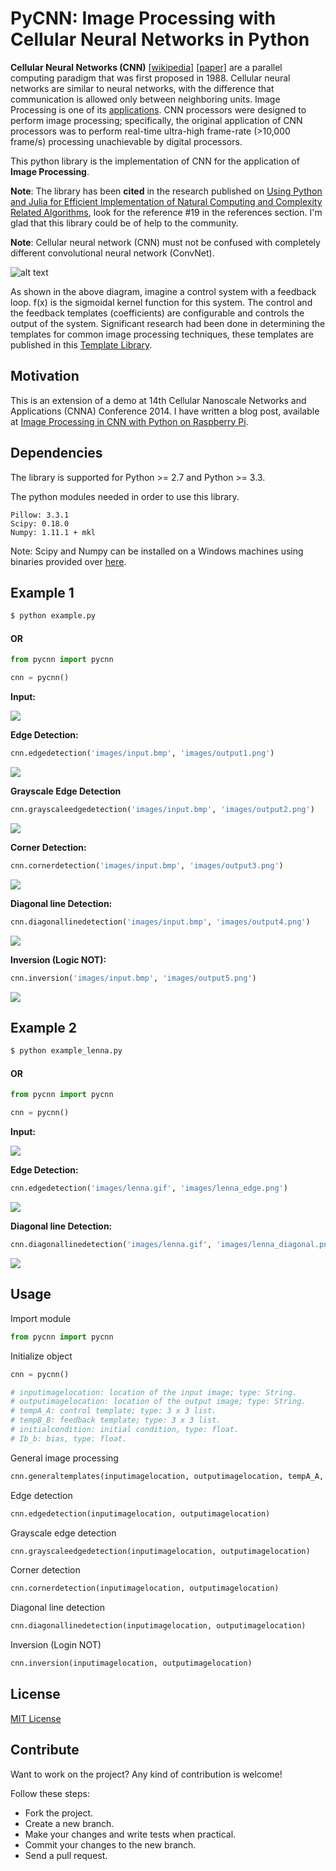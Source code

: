 # PyCNN: Image Processing with Cellular Neural Networks in Python

**Cellular Neural Networks (CNN)** [[wikipedia]](https://en.wikipedia.org/wiki/Cellular_neural_network) [[paper]](http://ieeexplore.ieee.org/stamp/stamp.jsp?arnumber=7600) are a parallel computing paradigm that was first proposed in 1988. Cellular neural networks are similar to neural networks, with the difference that communication is allowed only between neighboring units. Image Processing is one of its [applications](https://en.wikipedia.org/wiki/Cellular_neural_network#Applications). CNN processors were designed to perform image processing; specifically, the original application of CNN processors was to perform real-time ultra-high frame-rate (>10,000 frame/s) processing unachievable by digital processors.

This python library is the implementation of CNN for the application of **Image Processing**.

**Note**: The library has been **cited** in the research published on [Using Python and Julia for Efficient Implementation of Natural Computing and Complexity Related Algorithms](http://ieeexplore.ieee.org/xpl/articleDetails.jsp?arnumber=7168488), look for the reference #19 in the references section. I'm glad that this library could be of help to the community.

**Note**: Cellular neural network (CNN) must not be confused with completely different convolutional neural network (ConvNet).

![alt text](http://www.isiweb.ee.ethz.ch/haenggi/CNN_web/CNN_figures/blockdiagram.gif "CNN Architecture")

As shown in the above diagram, imagine a control system with a feedback loop. f(x) is the sigmoidal kernel function for this system. The control and the feedback templates (coefficients) are configurable and controls the output of the system. Significant research had been done in determining the templates for common image processing techniques, these templates are published in this [Template Library](http://cnn-technology.itk.ppke.hu/Template_library_v4.0alpha1.pdf).

## Motivation

This is an extension of a demo at 14th Cellular Nanoscale Networks and Applications (CNNA) Conference 2014. I have written a blog post, available at [Image Processing in CNN with Python on Raspberry Pi](http://blog.ankitaggarwal.me/technology/image-processing-with-cellular-neural-networks-using-python-on-raspberry-pi/).

## Dependencies

The library is supported for Python >= 2.7 and Python >= 3.3.

The python modules needed in order to use this library.
```
Pillow: 3.3.1
Scipy: 0.18.0
Numpy: 1.11.1 + mkl
```
Note: Scipy and Numpy can be installed on a Windows machines using binaries provided over [here](http://www.lfd.uci.edu/%7Egohlke/pythonlibs).

## Example 1

```sh
$ python example.py
```

#### OR

```python
from pycnn import pycnn

cnn = pycnn()
```

**Input:**

![](https://raw.githubusercontent.com/ankitaggarwal011/PyCNN/master/images/input.bmp)

**Edge Detection:**

```python
cnn.edgedetection('images/input.bmp', 'images/output1.png')
```

![](https://raw.githubusercontent.com/ankitaggarwal011/PyCNN/master/images/output1.png)

**Grayscale Edge Detection**

```python
cnn.grayscaleedgedetection('images/input.bmp', 'images/output2.png')
```

![](https://raw.githubusercontent.com/ankitaggarwal011/PyCNN/master/images/output2.png)

**Corner Detection:**

```python
cnn.cornerdetection('images/input.bmp', 'images/output3.png')
```

![](https://raw.githubusercontent.com/ankitaggarwal011/PyCNN/master/images/output3.png)

**Diagonal line Detection:**

```python
cnn.diagonallinedetection('images/input.bmp', 'images/output4.png')
```

![](https://raw.githubusercontent.com/ankitaggarwal011/PyCNN/master/images/output4.png)

**Inversion (Logic NOT):**

```python
cnn.inversion('images/input.bmp', 'images/output5.png')
```

![](https://raw.githubusercontent.com/ankitaggarwal011/PyCNN/master/images/output5.png)

## Example 2

```sh
$ python example_lenna.py
```

#### OR

```python
from pycnn import pycnn

cnn = pycnn()
```

**Input:**

![](https://raw.githubusercontent.com/ankitaggarwal011/PyCNN/master/images/lenna.gif)

**Edge Detection:**

```python
cnn.edgedetection('images/lenna.gif', 'images/lenna_edge.png')
```

![](https://raw.githubusercontent.com/ankitaggarwal011/PyCNN/master/images/lenna_edge.png)

**Diagonal line Detection:**

```python
cnn.diagonallinedetection('images/lenna.gif', 'images/lenna_diagonal.png')
```

![](https://raw.githubusercontent.com/ankitaggarwal011/PyCNN/master/images/lenna_diagonal.png)

## Usage

Import module

```python
from pycnn import pycnn
```

Initialize object

```python
cnn = pycnn()
```

```python
# inputimagelocation: location of the input image; type: String.
# outputimagelocation: location of the output image; type: String.
# tempA_A: control template; type: 3 x 3 list.
# tempB_B: feedback template; type: 3 x 3 list.
# initialcondition: initial condition, type: float.
# Ib_b: bias, type: float.
```

General image processing

```python
cnn.generaltemplates(inputimagelocation, outputimagelocation, tempA_A, tempB_B, initialcondition, Ib_b)
```

Edge detection

```python
cnn.edgedetection(inputimagelocation, outputimagelocation)
```

Grayscale edge detection

```python
cnn.grayscaleedgedetection(inputimagelocation, outputimagelocation)
```

Corner detection

```python
cnn.cornerdetection(inputimagelocation, outputimagelocation)
```

Diagonal line detection

```python
cnn.diagonallinedetection(inputimagelocation, outputimagelocation)
```

Inversion (Login NOT)

```python
cnn.inversion(inputimagelocation, outputimagelocation)
```

## License

[MIT License](https://github.com/ankitaggarwal011/CNN-Image-Processing/blob/master/LICENSE)

## Contribute

Want to work on the project? Any kind of contribution is welcome!

Follow these steps:
- Fork the project.
- Create a new branch.
- Make your changes and write tests when practical.
- Commit your changes to the new branch.
- Send a pull request.
